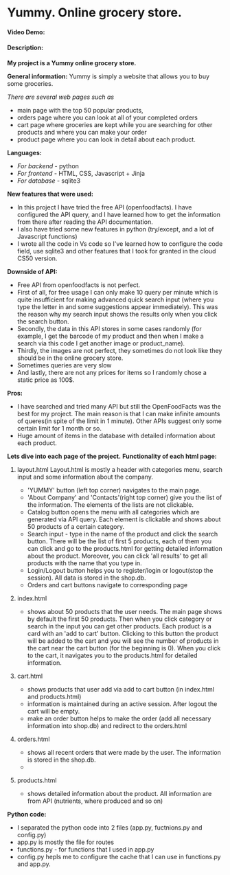 # Yummy. Online grocery store.
#### Video Demo:  <URL HERE>
#### Description:

**My project is a Yummy online grocery store.**


**General information:**
   Yummy is simply a website that allows you to buy some groceries.
   
   *There are several web pages such as*
   - main page with the top 50 popular products,
   - orders page where you can look at all of your completed orders
   - cart page where groceries are kept while you are searching for other products and where you can make your order
   - product page where you can look in detail about each product.
  
**Languages:**
  - *For backend* - python
  - *For frontend* - HTML, CSS, Javascript + Jinja
  - *For database* - sqlite3
  
**New features that were used:**
- In this project I have tried the free API (openfoodfacts). I have configured the API query, and I have learned how to get the information from there 
    after reading the API documentation.
- I also have tried some new features in python (try/except, and a lot of Javascript functions)
- I wrote all the code in Vs code so I've learned how to configure the code field, use sqlite3 and other features that I took for granted in the cloud CS50 version.


**Downside of API:**
- Free API from openfoodfacts is not perfect.
- First of all, for free usage I can only make 10 query per minute which is quite insufficient for making advanced quick search input (where you type the letter in and some suggestions appear immediately). This was the reason why my search input shows the results only when you click the search button.
- Secondly, the data in this API stores in some cases randomly (for example, I get the barcode of my product and then when I make a search via this code I get another   image or product_name).
- Thirdly, the images are not perfect, they sometimes do not look like they should be in the online grocery store.
- Sometimes queries are very slow
- And lastly, there are not any prices for items so I randomly chose a static price as 100$.


**Pros:**
- I have searched and tried many API but still the OpenFoodFacts was the best for my project. The main reason is that I can make infinite amounts of queres(in spite of the limit in 1 minute). Other APIs suggest only some certain limit for 1 month or so.
- Huge amount of items in the database with detailed information about each product.


**Lets dive into each page of the project.**
   **Functionality of each html page:**
   
   1. layout.html
      Layout.html is mostly a header with categories menu, search input and some information about the company.
      - 'YUMMY' button (left top corner) navigates to the main page.
      - 'About Company' and 'Contacts'(right top corner) give you the list of the information. The elements of the lists are not clickable.
      - Catalog button opens the menu with all categories which are generated via API query. Each element is clickable and shows about 50 products of a certain category.
      - Search input - type in the name of the product and click the search button. There will be the list of first 5 products, each of them you can click and go to the products.html for getting detailed information about the product. Moreover, you can click 'all results' to get all products with the name that you type in.
      - Login/Logout button helps you to register/login or logout(stop the session). All data is stored in the shop.db.
      - Orders and cart buttons navigate to corresponding page

   2. index.html
        - shows about 50 products that the user needs. The main page shows by default the first 50 products. Then when you click category or search in the input you can get other products. Each product is a card with an 'add to cart' button. Clicking to this button the product will be added to the cart and you will see the number of products in the cart near the cart button (for the beginning is 0). When you click to the cart, it navigates you to the products.html for detailed information.

   3. cart.html
        - shows products that user add via add to cart button (in index.html and products.html)
        - information is maintained during an active session. After logout the cart will be empty.
        - make an order button helps to make the order (add all necessary information into shop.db) and redirect to the orders.html

   4. orders.html
        - shows all recent orders that were made by the user. The information is stored in the shop.db.
        - 
   5. products.html
        - shows detailed information about the product. All information are from API (nutrients, where produced and so on)

**Python code:**
- I separated the python code into 2 files (app.py, fuctnions.py and config.py)
- app.py is mostly the file for routes
- functions.py - for functions that I used in app.py
- config.py hepls me to configure the cache that I can use in functions.py and app.py.
